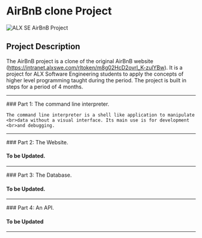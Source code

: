 # AirBnB clone Project


<img source="https://s3.amazonaws.com/alx-intranet.hbtn.io/uploads/medias/2018/6/65f4a1dd9c51265f49d0.png?X-Amz-Algorithm=AWS4-HMAC-SHA256&X-Amz-Credential=AKIARDDGGGOUSBVO6H7D%2F20230206%2Fus-east-1%2Fs3%2Faws4_request&X-Amz-Date=20230206T084337Z&X-Amz-Expires=86400&X-Amz-SignedHeaders=host&X-Amz-Signature=7cb3e02fba9ccc35cc4ec460b745a88f31fb58fae8a9264d705e4c25d54e17f9"
style="display: inline-block; margin: 0 auto; max-width: 300px"
alt-text="AirBnB Banner"
title="ALX SE AirBnB Project">


## Project Description

The AirBnB project is a clone of the original AirBnB website (https://intranet.alxswe.com/rltoken/m8g02HcD2ovrl_K-zulYBw). It is a project for ALX Software Engineering students to apply the concepts of higher level programming taught during the period. The project is built in steps for a period of 4 months.
<hr>
### 	Part 1: The command line interpreter.

	The command line interpreter is a shell like application to manipulate 
	<br>data without a visual interface. Its main use is for development
	<br>and debugging.
<hr>
### 	Part 2: The Website.

####	To be Updated.
<hr>
### 	Part 3: The Database.

####	To be Updated.
<hr>
### 	Part 4: An API.

####	To be Updated
<hr>

